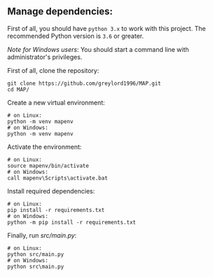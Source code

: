## Manage dependencies:

First of all, you should have ```python 3.x``` to work with this project. The recommended Python version is ```3.6``` or greater.

*Note for Windows users*: You should start a command line with administrator's privileges.

First of all, clone the repository:

    git clone https://github.com/greylord1996/MAP.git
    cd MAP/

Create a new virtual environment:

    # on Linux:
    python -m venv mapenv
    # on Windows:
    python -m venv mapenv

Activate the environment:

    # on Linux:
    source mapenv/bin/activate
    # on Windows:
    call mapenv\Scripts\activate.bat

Install required dependencies:

    # on Linux:
    pip install -r requirements.txt
    # on Windows:
    python -m pip install -r requirements.txt

Finally, run *src/main.py*:

    # on Linux:
    python src/main.py
    # on Windows:
    python src\main.py

